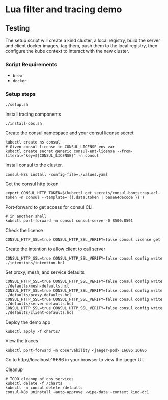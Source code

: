 # Lua filter and tracing demo

## Testing
The setup script will create a kind cluster, a local registry, build the server and client docker images, tag them, 
push them to the local registry, then configure the kube context to interact with the new cluster.

### Script Requirements
* `brew`
* `docker`

### Setup steps

```shell
./setup.sh
```

Install tracing components
```shell
./install-obs.sh
```

Create the consul namespace and your consul license secret
```shell
kubectl create ns consul
# Given consul license in CONSUL_LICENSE env var
kubectl create secret generic consul-ent-license --from-literal="key=${CONSUL_LICENSE}" -n consul
```

Install consul to the cluster.
```shell
consul-k8s install -config-file=./values.yaml
```

Get the consul http token
```shell
export CONSUL_HTTP_TOKEN=$(kubectl get secrets/consul-bootstrap-acl-token -n consul --template='{{.data.token | base64decode }}')
```

Port-forward to get access for consul CLI
```shell
# in another shell
kubectl port-forward -n consul consul-server-0 8500:8501
```

Check the license
```shell
CONSUL_HTTP_SSL=true CONSUL_HTTP_SSL_VERIFY=false consul license get
```

Create the intention to allow client to call server
```shell
CONSUL_HTTP_SSL=true CONSUL_HTTP_SSL_VERIFY=false consul config write ./intentions/intention.hcl
```

Set proxy, mesh, and service defaults
```shell
CONSUL_HTTP_SSL=true CONSUL_HTTP_SSL_VERIFY=false consul config write ./defaults/mesh-defaults.hcl
CONSUL_HTTP_SSL=true CONSUL_HTTP_SSL_VERIFY=false consul config write ./defaults/proxy-defaults.hcl
CONSUL_HTTP_SSL=true CONSUL_HTTP_SSL_VERIFY=false consul config write ./defaults/server-defaults.hcl
CONSUL_HTTP_SSL=true CONSUL_HTTP_SSL_VERIFY=false consul config write ./defaults/client-defaults.hcl
```

Deploy the demo app
```shell
kubectl apply -f charts/
```

View the traces
```shell
kubectl port-forward -n observability <jaeger-pod> 16686:16686
```

Go to http://localhost:16686 in your browser to view the jaeger UI.

Cleanup
```shell
# TODO cleanup of obs services
kubectl delete -f /charts
kubectl -n consul delete /defaults
consul-k8s uninstall -auto-approve -wipe-data -context kind-dc1
```
